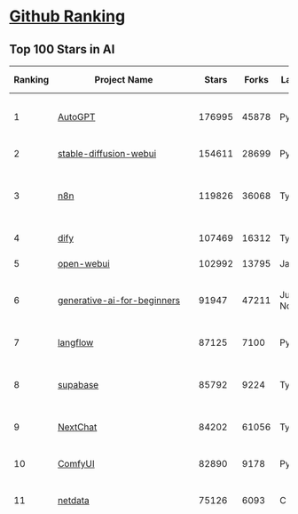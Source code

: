 [Github Ranking](../README.md)
==========

## Top 100 Stars in AI

| Ranking | Project Name | Stars | Forks | Language | Open Issues | Description | Last Commit |
| ------- | ------------ | ----- | ----- | -------- | ----------- | ----------- | ----------- |
| 1 | [AutoGPT](https://github.com/Significant-Gravitas/AutoGPT) | 176995 | 45878 | Python | 141 | AutoGPT is the vision of accessible AI for everyone, to use and to build on. Our mission is to provide the tools, so that you can focus on what matters. | 2025-07-18T03:23:10Z |
| 2 | [stable-diffusion-webui](https://github.com/AUTOMATIC1111/stable-diffusion-webui) | 154611 | 28699 | Python | 2359 | Stable Diffusion web UI | 2025-05-03T06:17:03Z |
| 3 | [n8n](https://github.com/n8n-io/n8n) | 119826 | 36068 | TypeScript | 561 | Fair-code workflow automation platform with native AI capabilities. Combine visual building with custom code, self-host or cloud, 400+ integrations. | 2025-07-18T02:55:29Z |
| 4 | [dify](https://github.com/langgenius/dify) | 107469 | 16312 | TypeScript | 671 | Production-ready platform for agentic workflow development. | 2025-07-18T03:47:54Z |
| 5 | [open-webui](https://github.com/open-webui/open-webui) | 102992 | 13795 | JavaScript | 183 | User-friendly AI Interface (Supports Ollama, OpenAI API, ...) | 2025-07-17T22:11:01Z |
| 6 | [generative-ai-for-beginners](https://github.com/microsoft/generative-ai-for-beginners) | 91947 | 47211 | Jupyter Notebook | 3 | 21 Lessons, Get Started Building with Generative AI  🔗 https://microsoft.github.io/generative-ai-for-beginners/ | 2025-07-14T09:20:25Z |
| 7 | [langflow](https://github.com/langflow-ai/langflow) | 87125 | 7100 | Python | 439 | Langflow is a powerful tool for building and deploying AI-powered agents and workflows. | 2025-07-18T02:54:23Z |
| 8 | [supabase](https://github.com/supabase/supabase) | 85792 | 9224 | TypeScript | 262 | The Postgres development platform. Supabase gives you a dedicated Postgres database to build your web, mobile, and AI applications. | 2025-07-18T03:48:09Z |
| 9 | [NextChat](https://github.com/ChatGPTNextWeb/NextChat) | 84202 | 61056 | TypeScript | 651 | ✨ Light and Fast AI Assistant. Support: Web \| iOS \| MacOS \| Android \|  Linux \| Windows | 2025-07-17T03:30:34Z |
| 10 | [ComfyUI](https://github.com/comfyanonymous/ComfyUI) | 82890 | 9178 | Python | 2401 | The most powerful and modular diffusion model GUI, api and backend with a graph/nodes interface. | 2025-07-18T01:18:09Z |
| 11 | [netdata](https://github.com/netdata/netdata) | 75126 | 6093 | C | 162 | The fastest path to AI-powered full stack observability, even for lean teams. | 2025-07-18T00:24:48Z |
| 12 | [funNLP](https://github.com/fighting41love/funNLP) | 74856 | 14921 | Python | 33 | 中英文敏感词、语言检测、中外手机/电话归属地/运营商查询、名字推断性别、手机号抽取、身份证抽取、邮箱抽取、中日文人名库、中文缩写库、拆字词典、词汇情感值、停用词、反动词表、暴恐词表、繁简体转换、英文模拟中文发音、汪峰歌词生成器、职业名称词库、同义词库、反义词库、否定词库、汽车品牌词库、汽车零件词库、连续英文切割、各种中文词向量、公司名字大全、古诗词库、IT词库、财经词库、成语词库、地名词库、历史名人词库、诗词词库、医学词库、饮食词库、法律词库、汽车词库、动物词库、中文聊天语料、中文谣言数据、百度中文问答数据集、句子相似度匹配算法集合、bert资源、文本生成&摘要相关工具、cocoNLP信息抽取工具、国内电话号码正则匹配、清华大学XLORE:中英文跨语言百科知识图谱、清华大学人工智能技术系列报告、自然语言生成、NLU太难了系列、自动对联数据及机器人、用户名黑名单列表、罪名法务名词及分类模型、微信公众号语料、cs224n深度学习自然语言处理课程、中文手写汉字识别、中文自然语言处理 语料/数据集、变量命名神器、分词语料库+代码、任务型对话英文数据集、ASR 语音数据集 + 基于深度学习的中文语音识别系统、笑声检测器、Microsoft多语言数字/单位/如日期时间识别包、中华新华字典数据库及api(包括常用歇后语、成语、词语和汉字)、文档图谱自动生成、SpaCy 中文模型、Common Voice语音识别数据集新版、神经网络关系抽取、基于bert的命名实体识别、关键词(Keyphrase)抽取包pke、基于医疗领域知识图谱的问答系统、基于依存句法与语义角色标注的事件三元组抽取、依存句法分析4万句高质量标注数据、cnocr：用来做中文OCR的Python3包、中文人物关系知识图谱项目、中文nlp竞赛项目及代码汇总、中文字符数据、speech-aligner: 从“人声语音”及其“语言文本”产生音素级别时间对齐标注的工具、AmpliGraph: 知识图谱表示学习(Python)库：知识图谱概念链接预测、Scattertext 文本可视化(python)、语言/知识表示工具：BERT & ERNIE、中文对比英文自然语言处理NLP的区别综述、Synonyms中文近义词工具包、HarvestText领域自适应文本挖掘工具（新词发现-情感分析-实体链接等）、word2word：(Python)方便易用的多语言词-词对集：62种语言/3,564个多语言对、语音识别语料生成工具：从具有音频/字幕的在线视频创建自动语音识别(ASR)语料库、构建医疗实体识别的模型（包含词典和语料标注）、单文档非监督的关键词抽取、Kashgari中使用gpt-2语言模型、开源的金融投资数据提取工具、文本自动摘要库TextTeaser: 仅支持英文、人民日报语料处理工具集、一些关于自然语言的基本模型、基于14W歌曲知识库的问答尝试--功能包括歌词接龙and已知歌词找歌曲以及歌曲歌手歌词三角关系的问答、基于Siamese bilstm模型的相似句子判定模型并提供训练数据集和测试数据集、用Transformer编解码模型实现的根据Hacker News文章标题自动生成评论、用BERT进行序列标记和文本分类的模板代码、LitBank：NLP数据集——支持自然语言处理和计算人文学科任务的100部带标记英文小说语料、百度开源的基准信息抽取系统、虚假新闻数据集、Facebook: LAMA语言模型分析，提供Transformer-XL/BERT/ELMo/GPT预训练语言模型的统一访问接口、CommonsenseQA：面向常识的英文QA挑战、中文知识图谱资料、数据及工具、各大公司内部里大牛分享的技术文档 PDF 或者 PPT、自然语言生成SQL语句（英文）、中文NLP数据增强（EDA）工具、英文NLP数据增强工具 、基于医药知识图谱的智能问答系统、京东商品知识图谱、基于mongodb存储的军事领域知识图谱问答项目、基于远监督的中文关系抽取、语音情感分析、中文ULMFiT-情感分析-文本分类-语料及模型、一个拍照做题程序、世界各国大规模人名库、一个利用有趣中文语料库 qingyun 训练出来的中文聊天机器人、中文聊天机器人seqGAN、省市区镇行政区划数据带拼音标注、教育行业新闻语料库包含自动文摘功能、开放了对话机器人-知识图谱-语义理解-自然语言处理工具及数据、中文知识图谱：基于百度百科中文页面-抽取三元组信息-构建中文知识图谱、masr: 中文语音识别-提供预训练模型-高识别率、Python音频数据增广库、中文全词覆盖BERT及两份阅读理解数据、ConvLab：开源多域端到端对话系统平台、中文自然语言处理数据集、基于最新版本rasa搭建的对话系统、基于TensorFlow和BERT的管道式实体及关系抽取、一个小型的证券知识图谱/知识库、复盘所有NLP比赛的TOP方案、OpenCLaP：多领域开源中文预训练语言模型仓库、UER：基于不同语料+编码器+目标任务的中文预训练模型仓库、中文自然语言处理向量合集、基于金融-司法领域(兼有闲聊性质)的聊天机器人、g2pC：基于上下文的汉语读音自动标记模块、Zincbase 知识图谱构建工具包、诗歌质量评价/细粒度情感诗歌语料库、快速转化「中文数字」和「阿拉伯数字」、百度知道问答语料库、基于知识图谱的问答系统、jieba_fast 加速版的jieba、正则表达式教程、中文阅读理解数据集、基于BERT等最新语言模型的抽取式摘要提取、Python利用深度学习进行文本摘要的综合指南、知识图谱深度学习相关资料整理、维基大规模平行文本语料、StanfordNLP 0.2.0：纯Python版自然语言处理包、NeuralNLP-NeuralClassifier：腾讯开源深度学习文本分类工具、端到端的封闭域对话系统、中文命名实体识别：NeuroNER vs. BertNER、新闻事件线索抽取、2019年百度的三元组抽取比赛：“科学空间队”源码、基于依存句法的开放域文本知识三元组抽取和知识库构建、中文的GPT2训练代码、ML-NLP - 机器学习(Machine Learning)NLP面试中常考到的知识点和代码实现、nlp4han:中文自然语言处理工具集(断句/分词/词性标注/组块/句法分析/语义分析/NER/N元语法/HMM/代词消解/情感分析/拼写检查、XLM：Facebook的跨语言预训练语言模型、用基于BERT的微调和特征提取方法来进行知识图谱百度百科人物词条属性抽取、中文自然语言处理相关的开放任务-数据集-当前最佳结果、CoupletAI - 基于CNN+Bi-LSTM+Attention 的自动对对联系统、抽象知识图谱、MiningZhiDaoQACorpus - 580万百度知道问答数据挖掘项目、brat rapid annotation tool: 序列标注工具、大规模中文知识图谱数据：1.4亿实体、数据增强在机器翻译及其他nlp任务中的应用及效果、allennlp阅读理解:支持多种数据和模型、PDF表格数据提取工具 、 Graphbrain：AI开源软件库和科研工具，目的是促进自动意义提取和文本理解以及知识的探索和推断、简历自动筛选系统、基于命名实体识别的简历自动摘要、中文语言理解测评基准，包括代表性的数据集&基准模型&语料库&排行榜、树洞 OCR 文字识别 、从包含表格的扫描图片中识别表格和文字、语声迁移、Python口语自然语言处理工具集(英文)、 similarity：相似度计算工具包，java编写、海量中文预训练ALBERT模型 、Transformers 2.0 、基于大规模音频数据集Audioset的音频增强 、Poplar：网页版自然语言标注工具、图片文字去除，可用于漫画翻译 、186种语言的数字叫法库、Amazon发布基于知识的人-人开放领域对话数据集 、中文文本纠错模块代码、繁简体转换 、 Python实现的多种文本可读性评价指标、类似于人名/地名/组织机构名的命名体识别数据集 、东南大学《知识图谱》研究生课程(资料)、. 英文拼写检查库 、 wwsearch是企业微信后台自研的全文检索引擎、CHAMELEON：深度学习新闻推荐系统元架构 、 8篇论文梳理BERT相关模型进展与反思、DocSearch：免费文档搜索引擎、 LIDA：轻量交互式对话标注工具 、aili - the fastest in-memory index in the East 东半球最快并发索引 、知识图谱车音工作项目、自然语言生成资源大全 、中日韩分词库mecab的Python接口库、中文文本摘要/关键词提取、汉字字符特征提取器 (featurizer)，提取汉字的特征（发音特征、字形特征）用做深度学习的特征、中文生成任务基准测评 、中文缩写数据集、中文任务基准测评 - 代表性的数据集-基准(预训练)模型-语料库-baseline-工具包-排行榜、PySS3：面向可解释AI的SS3文本分类器机器可视化工具 、中文NLP数据集列表、COPE - 格律诗编辑程序、doccano：基于网页的开源协同多语言文本标注工具 、PreNLP：自然语言预处理库、简单的简历解析器，用来从简历中提取关键信息、用于中文闲聊的GPT2模型：GPT2-chitchat、基于检索聊天机器人多轮响应选择相关资源列表(Leaderboards、Datasets、Papers)、(Colab)抽象文本摘要实现集锦(教程 、词语拼音数据、高效模糊搜索工具、NLP数据增广资源集、微软对话机器人框架 、 GitHub Typo Corpus：大规模GitHub多语言拼写错误/语法错误数据集、TextCluster：短文本聚类预处理模块 Short text cluster、面向语音识别的中文文本规范化、BLINK：最先进的实体链接库、BertPunc：基于BERT的最先进标点修复模型、Tokenizer：快速、可定制的文本词条化库、中文语言理解测评基准，包括代表性的数据集、基准(预训练)模型、语料库、排行榜、spaCy 医学文本挖掘与信息提取 、 NLP任务示例项目代码集、 python拼写检查库、chatbot-list - 行业内关于智能客服、聊天机器人的应用和架构、算法分享和介绍、语音质量评价指标(MOSNet, BSSEval, STOI, PESQ, SRMR)、 用138GB语料训练的法文RoBERTa预训练语言模型 、BERT-NER-Pytorch：三种不同模式的BERT中文NER实验、无道词典 - 有道词典的命令行版本，支持英汉互查和在线查询、2019年NLP亮点回顾、 Chinese medical dialogue data 中文医疗对话数据集 、最好的汉字数字(中文数字)-阿拉伯数字转换工具、 基于百科知识库的中文词语多词义/义项获取与特定句子词语语义消歧、awesome-nlp-sentiment-analysis - 情感分析、情绪原因识别、评价对象和评价词抽取、LineFlow：面向所有深度学习框架的NLP数据高效加载器、中文医学NLP公开资源整理 、MedQuAD：(英文)医学问答数据集、将自然语言数字串解析转换为整数和浮点数、Transfer Learning in Natural Language Processing (NLP) 、面向语音识别的中文/英文发音辞典、Tokenizers：注重性能与多功能性的最先进分词器、CLUENER 细粒度命名实体识别 Fine Grained Named Entity Recognition、 基于BERT的中文命名实体识别、中文谣言数据库、NLP数据集/基准任务大列表、nlp相关的一些论文及代码, 包括主题模型、词向量(Word Embedding)、命名实体识别(NER)、文本分类(Text Classificatin)、文本生成(Text Generation)、文本相似性(Text Similarity)计算等，涉及到各种与nlp相关的算法，基于keras和tensorflow 、Python文本挖掘/NLP实战示例、 Blackstone：面向非结构化法律文本的spaCy pipeline和NLP模型通过同义词替换实现文本“变脸” 、中文 预训练 ELECTREA 模型: 基于对抗学习 pretrain Chinese Model 、albert-chinese-ner - 用预训练语言模型ALBERT做中文NER 、基于GPT2的特定主题文本生成/文本增广、开源预训练语言模型合集、多语言句向量包、编码、标记和实现：一种可控高效的文本生成方法、 英文脏话大列表 、attnvis：GPT2、BERT等transformer语言模型注意力交互可视化、CoVoST：Facebook发布的多语种语音-文本翻译语料库，包括11种语言(法语、德语、荷兰语、俄语、西班牙语、意大利语、土耳其语、波斯语、瑞典语、蒙古语和中文)的语音、文字转录及英文译文、Jiagu自然语言处理工具 - 以BiLSTM等模型为基础，提供知识图谱关系抽取 中文分词 词性标注 命名实体识别 情感分析 新词发现 关键词 文本摘要 文本聚类等功能、用unet实现对文档表格的自动检测，表格重建、NLP事件提取文献资源列表 、 金融领域自然语言处理研究资源大列表、CLUEDatasetSearch - 中英文NLP数据集：搜索所有中文NLP数据集，附常用英文NLP数据集 、medical_NER - 中文医学知识图谱命名实体识别 、(哈佛)讲因果推理的免费书、知识图谱相关学习资料/数据集/工具资源大列表、Forte：灵活强大的自然语言处理pipeline工具集 、Python字符串相似性算法库、PyLaia：面向手写文档分析的深度学习工具包、TextFooler：针对文本分类/推理的对抗文本生成模块、Haystack：灵活、强大的可扩展问答(QA)框架、中文关键短语抽取工具 | 2024-05-10T07:38:24Z |
| 13 | [Deep-Live-Cam](https://github.com/hacksider/Deep-Live-Cam) | 71829 | 10304 | Python | 75 | real time face swap and one-click video deepfake with only a single image | 2025-07-09T09:19:26Z |
| 14 | [system-prompts-and-models-of-ai-tools](https://github.com/x1xhlol/system-prompts-and-models-of-ai-tools) | 68918 | 19788 | None | 29 | FULL v0, Cursor, Manus, Same.dev, Lovable, Devin, Replit Agent, Windsurf Agent, VSCode Agent, Dia Browser, Xcode, Trae AI & Cluely (And other Open Sourced) System Prompts, Tools & AI Models. | 2025-07-16T12:34:12Z |
| 15 | [browser-use](https://github.com/browser-use/browser-use) | 65738 | 7534 | Python | 479 | 🌐 Make websites accessible for AI agents. Automate tasks online with ease. | 2025-07-17T18:48:22Z |
| 16 | [AppFlowy](https://github.com/AppFlowy-IO/AppFlowy) | 64442 | 4439 | Dart | 946 | Bring projects, wikis, and teams together with AI. AppFlowy is the AI collaborative workspace where you achieve more without losing control of your data. The leading open source Notion alternative. | 2025-07-17T09:52:43Z |
| 17 | [lobe-chat](https://github.com/lobehub/lobe-chat) | 63566 | 13219 | TypeScript | 824 | 🤯 Lobe Chat - an open-source, modern design AI chat framework. Supports multiple AI providers (OpenAI / Claude 4 / Gemini / DeepSeek / Ollama / Qwen), Knowledge Base (file upload / RAG ), one click install MCP Marketplace and Artifacts / Thinking. One-click FREE deployment of your private AI Agent application. | 2025-07-18T03:49:14Z |
| 18 | [awesome-mcp-servers](https://github.com/punkpeye/awesome-mcp-servers) | 62186 | 4864 | None | 17 | A collection of MCP servers. | 2025-07-13T14:28:25Z |
| 19 | [gemini-cli](https://github.com/google-gemini/gemini-cli) | 60795 | 5614 | TypeScript | 1043 | An open-source AI agent that brings the power of Gemini directly into your terminal. | 2025-07-18T03:36:54Z |
| 20 | [ragflow](https://github.com/infiniflow/ragflow) | 60212 | 6026 | Python | 2440 | RAGFlow is an open-source RAG (Retrieval-Augmented Generation) engine based on deep document understanding. | 2025-07-18T01:47:22Z |
| 21 | [LLMs-from-scratch](https://github.com/rasbt/LLMs-from-scratch) | 59186 | 8261 | Jupyter Notebook | 5 | Implement a ChatGPT-like LLM in PyTorch from scratch, step by step | 2025-07-16T12:36:52Z |
| 22 | [MetaGPT](https://github.com/FoundationAgents/MetaGPT) | 57286 | 6884 | Python | 12 | 🌟 The Multi-Agent Framework: First AI Software Company, Towards Natural Language Programming | 2025-06-30T11:45:55Z |
| 23 | [LLaMA-Factory](https://github.com/hiyouga/LLaMA-Factory) | 54505 | 6685 | Python | 508 | Unified Efficient Fine-Tuning of 100+ LLMs & VLMs (ACL 2024) | 2025-07-14T13:24:30Z |
| 24 | [gpt-engineer](https://github.com/AntonOsika/gpt-engineer) | 54495 | 7201 | Python | 28 | CLI platform to experiment with codegen. Precursor to: https://lovable.dev | 2025-05-14T10:15:10Z |
| 25 | [ChatGPT](https://github.com/lencx/ChatGPT) | 53899 | 6133 | Rust | 819 | 🔮 ChatGPT Desktop Application (Mac, Windows and Linux) | 2024-08-29T17:58:11Z |
| 26 | [meilisearch](https://github.com/meilisearch/meilisearch) | 52384 | 2104 | Rust | 210 | A lightning-fast search engine API bringing AI-powered hybrid search to your sites and applications. | 2025-07-17T17:09:22Z |
| 27 | [awesome-llm-apps](https://github.com/Shubhamsaboo/awesome-llm-apps) | 50400 | 5875 | Python | 2 | Collection of awesome LLM apps with AI Agents and RAG using OpenAI, Anthropic, Gemini and opensource models. | 2025-07-14T01:35:09Z |
| 28 | [crawl4ai](https://github.com/unclecode/crawl4ai) | 48125 | 4667 | Python | 155 | 🚀🤖 Crawl4AI: Open-source LLM Friendly Web Crawler & Scraper. Don't be shy, join here: https://discord.gg/jP8KfhDhyN | 2025-07-17T11:21:38Z |
| 29 | [autogen](https://github.com/microsoft/autogen) | 47465 | 7217 | Python | 384 | A programming framework for agentic AI 🤖 PyPi: autogen-agentchat Discord: https://aka.ms/autogen-discord Office Hour: https://aka.ms/autogen-officehour | 2025-07-17T23:38:59Z |
| 30 | [anything-llm](https://github.com/Mintplex-Labs/anything-llm) | 46693 | 4720 | JavaScript | 244 | The all-in-one Desktop & Docker AI application with built-in RAG, AI agents, No-code agent builder, MCP compatibility,  and more. | 2025-07-17T23:02:41Z |
| 31 | [JeecgBoot](https://github.com/jeecgboot/JeecgBoot) | 43343 | 15449 | Java | 36 | 🔥企业级低代码平台集成了AI应用平台，帮助企业快速实现低代码开发和构建AI应用！前后端分离架构 SpringBoot，SpringCloud、Mybatis，Ant Design4、 Vue3.0、TS+vite！强大的代码生成器让前后端代码一键生成，无需写任何代码! 引领AI低代码开发模式: AI生成->OnlineCoding-> 代码生成-> 手工MERGE，显著的提高效率，又不失灵活~ | 2025-07-17T07:07:43Z |
| 32 | [OpenBB](https://github.com/OpenBB-finance/OpenBB) | 43087 | 3862 | Python | 42 | Investment Research for Everyone, Everywhere. | 2025-07-17T06:41:53Z |
| 33 | [firecrawl](https://github.com/mendableai/firecrawl) | 43082 | 4064 | TypeScript | 138 | 🔥 Turn entire websites into LLM-ready markdown or structured data. Scrape, crawl and extract with a single API. | 2025-07-18T01:23:21Z |
| 34 | [unsloth](https://github.com/unslothai/unsloth) | 42233 | 3379 | Python | 654 | Fine-tuning & Reinforcement Learning for LLMs. 🦥 Train Qwen3, Llama 4, DeepSeek-R1, Gemma 3, TTS 2x faster with 70% less VRAM. | 2025-07-17T22:37:23Z |
| 35 | [ClickHouse](https://github.com/ClickHouse/ClickHouse) | 41768 | 7472 | C++ | 4247 | ClickHouse® is a real-time analytics database management system | 2025-07-18T03:44:58Z |
| 36 | [Flowise](https://github.com/FlowiseAI/Flowise) | 41630 | 21346 | TypeScript | 586 | Build AI Agents, Visually | 2025-07-17T17:32:09Z |
| 37 | [kong](https://github.com/Kong/kong) | 41315 | 4950 | Lua | 66 | 🦍 The Cloud-Native API Gateway and AI Gateway. | 2025-07-17T06:46:05Z |
| 38 | [ailearning](https://github.com/apachecn/ailearning) | 41129 | 11577 | Python | 2 | AiLearning：数据分析+机器学习实战+线性代数+PyTorch+NLTK+TF2 | 2024-11-12T16:21:55Z |
| 39 | [airflow](https://github.com/apache/airflow) | 41060 | 15324 | Python | 1296 | Apache Airflow - A platform to programmatically author, schedule, and monitor workflows | 2025-07-18T03:01:42Z |
| 40 | [ColossalAI](https://github.com/hpcaitech/ColossalAI) | 41042 | 4521 | Python | 430 | Making large AI models cheaper, faster and more accessible | 2025-07-17T07:05:10Z |
| 41 | [GitHubDaily](https://github.com/GitHubDaily/GitHubDaily) | 39091 | 4069 | None | 378 | 坚持分享 GitHub 上高质量、有趣实用的开源技术教程、开发者工具、编程网站、技术资讯。A list cool, interesting projects of GitHub. | 2025-03-20T08:54:47Z |
| 42 | [AI-For-Beginners](https://github.com/microsoft/AI-For-Beginners) | 38902 | 7400 | Jupyter Notebook | 25 | 12 Weeks, 24 Lessons, AI for All! | 2025-06-25T19:07:05Z |
| 43 | [ai-hedge-fund](https://github.com/virattt/ai-hedge-fund) | 38192 | 6713 | Python | 24 | An AI Hedge Fund Team | 2025-07-17T18:19:05Z |
| 44 | [chatgpt-on-wechat](https://github.com/zhayujie/chatgpt-on-wechat) | 38141 | 9328 | Python | 298 | 基于大模型搭建的聊天机器人，同时支持 微信公众号、企业微信应用、飞书、钉钉 等接入，可选择ChatGPT/Claude/DeepSeek/文心一言/讯飞星火/通义千问/ Gemini/GLM-4/Kimi/LinkAI，能处理文本、语音和图片，访问操作系统和互联网，支持基于自有知识库进行定制企业智能客服。 | 2025-06-29T14:41:10Z |
| 45 | [quivr](https://github.com/QuivrHQ/quivr) | 38128 | 3650 | Python | 2 | Opiniated RAG for integrating GenAI in your apps 🧠   Focus on your product rather than the RAG. Easy integration in existing products with customisation!  Any LLM: GPT4, Groq, Llama. Any Vectorstore: PGVector, Faiss. Any Files. Anyway you want.  | 2025-07-09T12:55:23Z |
| 46 | [MoneyPrinterTurbo](https://github.com/harry0703/MoneyPrinterTurbo) | 38124 | 5494 | Python | 172 | 利用AI大模型，一键生成高清短视频 Generate short videos with one click using AI LLM. | 2025-06-11T06:34:54Z |
| 47 | [ray](https://github.com/ray-project/ray) | 38044 | 6609 | Python | 2659 | Ray is an AI compute engine. Ray consists of a core distributed runtime and a set of AI Libraries for accelerating ML workloads. | 2025-07-18T01:46:25Z |
| 48 | [upscayl](https://github.com/upscayl/upscayl) | 37989 | 1752 | TypeScript | 60 | 🆙 Upscayl - #1 Free and Open Source AI Image Upscaler for Linux, MacOS and Windows. | 2025-06-28T15:17:42Z |
| 49 | [photoprism](https://github.com/photoprism/photoprism) | 37898 | 2113 | Go | 411 | AI-Powered Photos App for the Decentralized Web 🌈💎✨ | 2025-07-17T10:27:26Z |
| 50 | [Open-Assistant](https://github.com/LAION-AI/Open-Assistant) | 37420 | 3282 | Python | 228 | OpenAssistant is a chat-based assistant that understands tasks, can interact with third-party systems, and retrieve information dynamically to do so. | 2024-08-17T01:55:35Z |
| 51 | [mem0](https://github.com/mem0ai/mem0) | 36976 | 3795 | Python | 368 | Universal memory layer for AI Agents; Announcing OpenMemory MCP - local and secure memory management. | 2025-07-16T06:18:57Z |
| 52 | [MockingBird](https://github.com/babysor/MockingBird) | 36457 | 5261 | Python | 476 | 🚀AI拟声: 5秒内克隆您的声音并生成任意语音内容 Clone a voice in 5 seconds to generate arbitrary speech in real-time | 2024-11-15T05:00:29Z |
| 53 | [google-research](https://github.com/google-research/google-research) | 36027 | 8144 | Jupyter Notebook | 1061 | Google Research | 2025-07-17T17:37:13Z |
| 54 | [chatbox](https://github.com/chatboxai/chatbox) | 35818 | 3425 | TypeScript | 772 | User-friendly Desktop Client App for AI Models/LLMs (GPT, Claude, Gemini, Ollama...) | 2025-07-01T03:21:49Z |
| 55 | [aider](https://github.com/Aider-AI/aider) | 35660 | 3276 | Python | 941 | aider is AI pair programming in your terminal | 2025-07-17T20:26:41Z |
| 56 | [mindsdb](https://github.com/mindsdb/mindsdb) | 34570 | 5573 | Python | 37 | AI's query engine - Platform for building AI that can answer questions over large scale federated data. - The only MCP Server you'll ever need | 2025-07-17T21:53:54Z |
| 57 | [AgentGPT](https://github.com/reworkd/AgentGPT) | 34521 | 9442 | TypeScript | 129 | 🤖 Assemble, configure, and deploy autonomous AI Agents in your browser. | 2025-04-29T01:19:32Z |
| 58 | [docling](https://github.com/docling-project/docling) | 34396 | 2312 | Python | 426 | Get your documents ready for gen AI | 2025-07-17T18:49:41Z |
| 59 | [crewAI](https://github.com/crewAIInc/crewAI) | 34373 | 4616 | Python | 56 | Framework for orchestrating role-playing, autonomous AI agents. By fostering collaborative intelligence, CrewAI empowers agents to work together seamlessly, tackling complex tasks. | 2025-07-17T15:55:24Z |
| 60 | [gold-miner](https://github.com/xitu/gold-miner) | 34202 | 5043 | None | 9 | 🥇掘金翻译计划，可能是世界最大最好的英译中技术社区，最懂读者和译者的翻译平台： | 2024-04-17T09:44:37Z |
| 61 | [LocalAI](https://github.com/mudler/LocalAI) | 33924 | 2640 | Go | 432 | :robot: The free, Open Source alternative to OpenAI, Claude and others. Self-hosted and local-first. Drop-in replacement for OpenAI,  running on consumer-grade hardware. No GPU required. Runs gguf, transformers, diffusers and many more models architectures. Features: Generate Text, Audio, Video, Images, Voice Cloning, Distributed, P2P inference | 2025-07-17T22:56:40Z |
| 62 | [gpt-pilot](https://github.com/Pythagora-io/gpt-pilot) | 33197 | 3396 | Python | 236 | The first real AI developer | 2025-03-04T06:26:32Z |
| 63 | [Fabric](https://github.com/danielmiessler/Fabric) | 32646 | 3361 | JavaScript | 173 | Fabric is an open-source framework for augmenting humans using AI. It provides a modular system for solving specific problems using a crowdsourced set of AI prompts that can be used anywhere. | 2025-07-18T01:02:16Z |
| 64 | [cursor-free-vip](https://github.com/yeongpin/cursor-free-vip) | 32435 | 4029 | Python | 509 | [Support 0.49.x]（Reset Cursor AI MachineID & Bypass Higher Token Limit） Cursor Ai ，自动重置机器ID ， 免费升级使用Pro功能: You've reached your trial request limit. / Too many free trial accounts used on this machine. Please upgrade to pro. We have this limit in place to prevent abuse. Please let us know if you believe this is a mistake. | 2025-06-18T02:18:31Z |
| 65 | [ruoyi-vue-pro](https://github.com/YunaiV/ruoyi-vue-pro) | 32280 | 6932 | Java | 15 | 🔥 官方推荐 🔥 RuoYi-Vue 全新 Pro 版本，优化重构所有功能。基于 Spring Boot + MyBatis Plus + Vue & Element 实现的后台管理系统 + 微信小程序，支持 RBAC 动态权限、数据权限、SaaS 多租户、Flowable 工作流、三方登录、支付、短信、商城、CRM、ERP、AI 大模型等功能。你的 ⭐️ Star ⭐️，是作者生发的动力！ | 2025-07-16T11:44:45Z |
| 66 | [spaCy](https://github.com/explosion/spaCy) | 31984 | 4536 | Python | 161 | 💫 Industrial-strength Natural Language Processing (NLP) in Python | 2025-05-28T15:28:05Z |
| 67 | [chatbot-ui](https://github.com/mckaywrigley/chatbot-ui) | 31830 | 9178 | TypeScript | 173 | AI chat for any model. | 2024-08-03T00:38:07Z |
| 68 | [nacos](https://github.com/alibaba/nacos) | 31779 | 13097 | Java | 263 | an easy-to-use dynamic service discovery, configuration and service management platform for building AI cloud native applications. | 2025-07-17T21:29:14Z |
| 69 | [tabby](https://github.com/TabbyML/tabby) | 31764 | 1528 | Rust | 199 | Self-hosted AI coding assistant | 2025-07-18T03:03:21Z |
| 70 | [fairseq](https://github.com/facebookresearch/fairseq) | 31632 | 6563 | Python | 1187 | Facebook AI Research Sequence-to-Sequence Toolkit written in Python. | 2025-06-10T21:41:39Z |
| 71 | [awesome-cursorrules](https://github.com/PatrickJS/awesome-cursorrules) | 31033 | 2543 | MDX | 33 | 📄  Configuration files that enhance Cursor AI editor experience with custom rules and behaviors | 2025-07-01T20:51:06Z |
| 72 | [netron](https://github.com/lutzroeder/netron) | 30960 | 2955 | JavaScript | 20 | Visualizer for neural network, deep learning and machine learning models | 2025-07-18T03:15:28Z |
| 73 | [ai-agents-for-beginners](https://github.com/microsoft/ai-agents-for-beginners) | 30817 | 8838 | Jupyter Notebook | 9 | 11 Lessons to Get Started Building AI Agents | 2025-07-16T18:30:58Z |
| 74 | [cursor](https://github.com/cursor/cursor) | 30806 | 1982 | None | 1918 | The AI Code Editor | 2024-10-13T19:23:26Z |
| 75 | [khoj](https://github.com/khoj-ai/khoj) | 30562 | 1746 | Python | 74 | Your AI second brain. Self-hostable. Get answers from the web or your docs. Build custom agents, schedule automations, do deep research. Turn any online or local LLM into your personal, autonomous AI (gpt, claude, gemini, llama, qwen, mistral). Get started - free. | 2025-07-18T01:06:44Z |
| 76 | [agno](https://github.com/agno-agi/agno) | 30156 | 3847 | Python | 92 | Full-stack framework for building Multi-Agent Systems with memory, knowledge and reasoning. | 2025-07-18T02:17:48Z |
| 77 | [AI-Expert-Roadmap](https://github.com/AMAI-GmbH/AI-Expert-Roadmap) | 30092 | 2534 | JavaScript | 20 | Roadmap to becoming an Artificial Intelligence Expert in 2022 | 2023-12-31T02:20:16Z |
| 78 | [roop](https://github.com/s0md3v/roop) | 30048 | 6816 | Python | 0 | one-click face swap | 2024-08-19T12:57:17Z |
| 79 | [pytorch-lightning](https://github.com/Lightning-AI/pytorch-lightning) | 29796 | 3535 | Python | 957 | Pretrain, finetune ANY AI model of ANY size on multiple GPUs, TPUs with zero code changes. | 2025-07-17T00:25:07Z |
| 80 | [Folo](https://github.com/RSSNext/Folo) | 29680 | 1330 | TypeScript | 156 | 🧡 Follow everything in one place | 2025-07-17T15:43:57Z |
| 81 | [Mr.-Ranedeer-AI-Tutor](https://github.com/JushBJJ/Mr.-Ranedeer-AI-Tutor) | 29598 | 3384 | None | 13 | A GPT-4 AI Tutor Prompt for customizable personalized learning experiences. | 2025-06-14T06:58:48Z |
| 82 | [exo](https://github.com/exo-explore/exo) | 29009 | 1838 | Python | 356 | Run your own AI cluster at home with everyday devices 📱💻 🖥️⌚ | 2025-03-21T22:23:32Z |
| 83 | [Jobs_Applier_AI_Agent_AIHawk](https://github.com/feder-cr/Jobs_Applier_AI_Agent_AIHawk) | 28460 | 4297 | Python | 11 | AIHawk aims to easy job hunt process by automating the job application process. Utilizing artificial intelligence, it enables users to apply for multiple jobs in a tailored way. | 2025-05-28T13:24:12Z |
| 84 | [LibreChat](https://github.com/danny-avila/LibreChat) | 28185 | 5066 | TypeScript | 160 | Enhanced ChatGPT Clone: Features Agents, DeepSeek, Anthropic, AWS, OpenAI, Responses API, Azure, Groq, o1, GPT-4o, Mistral, OpenRouter, Vertex AI, Gemini, Artifacts, AI model switching, message search, Code Interpreter, langchain, DALL-E-3, OpenAPI Actions, Functions, Secure Multi-User Auth, Presets, open-source for self-hosting. Active project. | 2025-07-17T23:52:50Z |
| 85 | [continue](https://github.com/continuedev/continue) | 27724 | 3149 | TypeScript | 941 | ⏩ Create, share, and use custom AI code assistants with our open-source IDE extensions and hub of rules, tools, and models | 2025-07-18T03:57:37Z |
| 86 | [so-vits-svc](https://github.com/svc-develop-team/so-vits-svc) | 27396 | 5009 | Python | 21 | SoftVC VITS Singing Voice Conversion | 2023-11-11T13:11:31Z |
| 87 | [llm-app](https://github.com/pathwaycom/llm-app) | 27360 | 787 | Jupyter Notebook | 5 | Ready-to-run cloud templates for RAG, AI pipelines, and enterprise search with live data. 🐳Docker-friendly.⚡Always in sync with Sharepoint, Google Drive, S3, Kafka, PostgreSQL, real-time data APIs, and more. | 2025-05-16T07:58:43Z |
| 88 | [qlib](https://github.com/microsoft/qlib) | 27225 | 4167 | Python | 246 | Qlib is an AI-oriented Quant investment platform that aims to use AI tech to empower Quant Research, from exploring ideas to implementing productions. Qlib supports diverse ML modeling paradigms, including supervised learning, market dynamics modeling, and RL, and is now equipped with https://github.com/microsoft/RD-Agent to automate R&D process. | 2025-07-11T09:30:55Z |
| 89 | [nx](https://github.com/nrwl/nx) | 26364 | 2558 | TypeScript | 600 | An AI-first build platform that connects everything from your editor to CI. Helping you deliver fast, without breaking things. | 2025-07-18T03:41:37Z |
| 90 | [generative-models](https://github.com/Stability-AI/generative-models) | 26184 | 2916 | Python | 269 | Generative Models by Stability AI | 2025-05-20T14:53:33Z |
| 91 | [Genesis](https://github.com/Genesis-Embodied-AI/Genesis) | 25836 | 2346 | Python | 107 | A generative world for general-purpose robotics & embodied AI learning. | 2025-07-17T23:44:27Z |
| 92 | [PDFMathTranslate](https://github.com/Byaidu/PDFMathTranslate) | 25788 | 2236 | Python | 110 | PDF scientific paper translation with preserved formats - 基于 AI 完整保留排版的 PDF 文档全文双语翻译，支持 Google/DeepL/Ollama/OpenAI 等服务，提供 CLI/GUI/MCP/Docker/Zotero | 2025-07-12T16:00:19Z |
| 93 | [composio](https://github.com/ComposioHQ/composio) | 25578 | 4399 | TypeScript | 49 | Composio equips your AI agents & LLMs with 100+ high-quality integrations via function calling | 2025-07-17T08:21:55Z |
| 94 | [InvokeAI](https://github.com/invoke-ai/InvokeAI) | 25525 | 2612 | TypeScript | 743 | Invoke is a leading creative engine for Stable Diffusion models, empowering professionals, artists, and enthusiasts to generate and create visual media using the latest AI-driven technologies. The solution offers an industry leading WebUI, and serves as the foundation for multiple commercial products. | 2025-07-18T02:08:55Z |
| 95 | [semantic-kernel](https://github.com/microsoft/semantic-kernel) | 25465 | 4064 | C# | 443 | Integrate cutting-edge LLM technology quickly and easily into your apps | 2025-07-17T21:28:37Z |
| 96 | [500-AI-Machine-learning-Deep-learning-Computer-vision-NLP-Projects-with-code](https://github.com/ashishpatel26/500-AI-Machine-learning-Deep-learning-Computer-vision-NLP-Projects-with-code) | 25402 | 5898 | None | 42 | 500 AI Machine learning Deep learning Computer vision NLP Projects with code | 2024-07-26T13:06:49Z |
| 97 | [FastGPT](https://github.com/labring/FastGPT) | 25164 | 6468 | TypeScript | 576 | FastGPT is a knowledge-based platform built on the LLMs, offers a comprehensive suite of out-of-the-box capabilities such as data processing, RAG retrieval, and visual AI workflow orchestration, letting you easily develop and deploy complex question-answering systems without the need for extensive setup or configuration. | 2025-07-18T03:46:35Z |
| 98 | [qdrant](https://github.com/qdrant/qdrant) | 24755 | 1703 | Rust | 342 | Qdrant - High-performance, massive-scale Vector Database and Vector Search Engine for the next generation of AI. Also available in the cloud https://cloud.qdrant.io/ | 2025-07-17T22:49:27Z |
| 99 | [kratos](https://github.com/go-kratos/kratos) | 24606 | 4091 | Go | 17 | Your ultimate Go microservices framework for the cloud-native era. | 2025-07-16T06:02:40Z |
| 100 | [modular](https://github.com/modular/modular) | 24512 | 2661 | Mojo | 666 | The Modular Platform (includes MAX & Mojo) | 2025-07-17T06:25:03Z |

